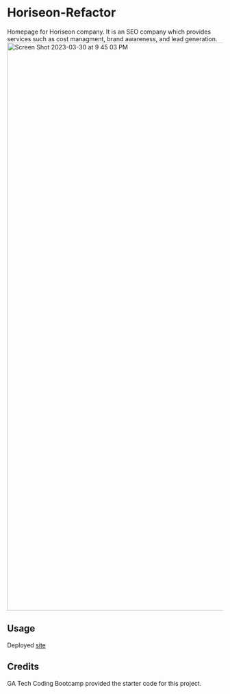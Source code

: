 # Horiseon-Refactor
Homepage for Horiseon company. It is an SEO company which provides services such as cost managment, brand awareness, and lead generation.
<img width="1324" alt="Screen Shot 2023-03-30 at 9 45 03 PM" src="https://user-images.githubusercontent.com/128011155/229003487-f62e63b1-37e2-4e65-aaaa-cafca8f87078.png">

## Usage
Deployed [site](https://kali20987.github.io/Horiseon-Refactor/)

## Credits
GA Tech Coding Bootcamp provided the starter code for this project.